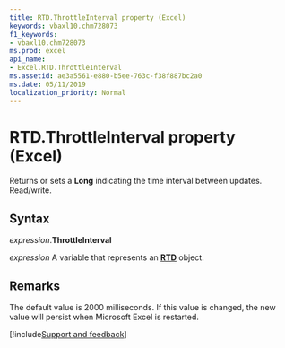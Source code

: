 ```yaml
---
title: RTD.ThrottleInterval property (Excel)
keywords: vbaxl10.chm728073
f1_keywords:
- vbaxl10.chm728073
ms.prod: excel
api_name:
- Excel.RTD.ThrottleInterval
ms.assetid: ae3a5561-e880-b5ee-763c-f38f887bc2a0
ms.date: 05/11/2019
localization_priority: Normal
---
```



# RTD.ThrottleInterval property (Excel)

Returns or sets a **Long** indicating the time interval between updates. Read/write.


## Syntax

_expression_.**ThrottleInterval**

_expression_ A variable that represents an **[RTD](Excel.RTD.md)** object.


## Remarks

The default value is 2000 milliseconds. If this value is changed, the new value will persist when Microsoft Excel is restarted.




[!include[Support and feedback](~/includes/feedback-boilerplate.md)]